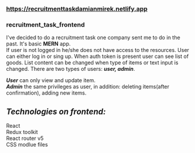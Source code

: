 ### https://recruitmenttaskdamianmirek.netlify.app

### recruitment_task_frontend
I've decided to do a recruitment task one company sent me to do in the past. It's basic **MERN** app.\
If user is not logged in he/she does not have access to the resources. User can either log in or sing up. When auth token is present user can see list of goods. List content can be changed when type of items or text input is changed. There are two types of users: ***user, admin***.

***User*** can only view and update item.\
***Admin*** the same privileges as user, in addition: deleting items(after confirmation), adding new items.

## *Technologies on frontend:*
React\
Redux toolkit\
React router v5\
CSS modlue files

